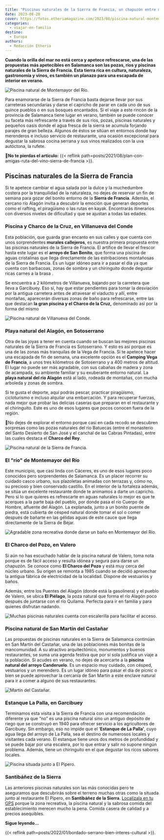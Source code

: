 ```yaml
---
title: "Piscinas naturales de la Sierra de Francia, un chapuzón entre montañas"
date: 2023-08-28
cover: https://fotos.etheriamagazine.com/2023/08/piscina-natural-montemayor-rio-salamanca.jpg
categories: 
  - viajar-en-familia
destino: 
  - Europa
authors: 
  - Redacción Etheria
---
```


**Cuando la orilla del mar no está cerca y apetece refrescarse, una de las propuestas 
más apetecibles en Salamanca son las pozas, ríos y piscinas naturales de la Sierra de 
Francia. Esta tierra rica en cultura, naturaleza, gastronomía y vinos, es también un 
planazo para una escapada de interior en verano.** 

![Piscina natural de Montemayor del Río.](https://fotos.etheriamagazine.com/2023/08/piscina-natural-montemayor-rio-salamanca.jpg "Piscina natural de Montemayor del Río. © Pepa García")

Para enamorarse de la Sierra de Francia basta dejarse llevar por sus carreteras 
secundarias y darse el capricho de parar en cada uno de sus quince pueblos o en sus 
bosques encantados. Si el viaje a este rincón de la provincia de Salamanca tiene lugar 
en verano, también se puede conocer su faceta más refrescante a través de sus ríos, 
pozas, piscinas naturales y pequeños oasis donde el agua fresca de la sierra se acumula 
forjando parajes de gran belleza. Algunos de éstos se sitúan en entornos donde hay 
merenderos e incluso servicio de restaurante, una ocasión excepcional para degustar la 
sabrosa cocina serrana y sus vinos realizados con la uva autóctona, la rufete. 

📍**No te pierdas el artículo:** {{< reflink 
path=posts/2021/08/plan-con-amigas-ruta-del-vino-sierra-de-francia >}}. 

## Piscinas naturales de la Sierra de Francia

Si te apetece cambiar el agua salada por la dulce y la muchedumbre costera por la 
tranquilidad de la naturaleza, no dejes de reservar un fin de semana para gozar del 
bonito entorno de la **Sierra de Francia**. Además, el cercano río Alagón invita a 
descubrir la emoción que generan deportes como el rafting, el piragüismo o las rutas en 
kayak. Encontrarás itinerarios con diversos niveles de dificultad y que se ajustan a 
todas las edades. 

### Piscina y Charco de la Cruz, en Villanueva del Conde

Esta población, que guarda gran encanto en sus calles y que cuenta con unos 
sorprendentes **murales callejeros**, es nuestra primera propuesta entre las piscinas 
naturales de la Sierra de Francia. El artífice de llevar el frescor hasta este lugar es 
el **arroyo de San Benito**, que forma una piscina de aguas cristalinas que llega 
directamente de las estribaciones montañosas de la Sierra de Francia. Es un lugar idóneo 
para ir a pasar el día ya que cuenta con barbacoas, zonas de sombra y un chiringuito 
donde degustar ricas carnes a la brasa . 

Se encuentra a 2 kilómetros de Villanueva, bajando por la carretera que lleva a 
Garcibuey. Eso sí, hay que estar pendientes para tomar la desviación por la antigua 
carretera antes de atravesar el viaducto y allí, entre montañas, aparecerán diversas 
zonas de baño para refrescarse, entre las que destacan **la gran piscina y el Charco de 
la Cruz,** denominado así por la forma del mismo 

![Piscina natural de Villanueva del Conde.](https://fotos.etheriamagazine.com/2023/08/Piscinas-naturales-sierra-francia.jpg "Piscina natural de Villanueva del Conde. © Turismo de Sierra de Francia")

### Playa natural del Alagón, en Sotoserrano

Otra de las joyas a tener en cuenta cuando se buscan las mejores piscinas naturales de 
la Sierra de Francia es Sotoserrano. Y esto es así porque es una de las zonas más 
tranquilas de la Vega de Francia. Si te apetece hacer una escapada de fin de semana, una 
excelente opción es el **Camping Vega de Francia**, a unos tres kilómetros de 
Sotoserrano y a 400 metros de altitud. El lugar no puede ser más agradable, con sus 
cabañas de madera y zona de acampada, su ambiente familiar y su exuberante entorno 
natural. La **playa natural del río Alagón** está al lado, rodeada de montañas, con 
mucha arboleda y zonas de sombra. 

Si te gusta el deporte, aquí podrás pescar, practicar piragüismo, cicloturismo e incluso 
alquilar una embarcación. Y para recuperar fuerzas, nada mejor que probar las delicias 
caseras que preparan en el restaurante y el chiringuito. Este es uno de esos lugares que 
pocos conocen fuera de la región. 

📍No dejes de explorar el entorno porque casi en cada recodo se descubren sorpresas como 
las pozas naturales del río Batuecas (entre el monasterio del Santo Desierto de San José 
y el canchal de las Cabras Pintadas), entre las cuales destaca el **Charco del Rey**. 

![Piscina natural de la Sierra de Francia.](https://fotos.etheriamagazine.com/2023/08/poza-natural-sierra-francia.jpg "Piscina natural de Salamanca. © Turismo Sierra de Francia")

### El "río" de Montemayor del Río

Este municipio, que casi linda con Cáceres, es uno de esos lugares poco conocidos pero 
sorprendentes de Salamanca. Es un placer recorrer su cuidado casco urbano, sus 
plazoletas animadas con terrazas y, cómo no, su precioso y bien conservado castillo. En 
el interior de la fortaleza además, se sitúa un excelente restaurante donde te animamos 
a darte un capricho. Pero si lo que quieres es refrescarte en aguas naturales lo mejor 
es que te acerques a la parte baja del pueblo, por donde pasa el río Cuerpo de Hombre, 
afluente del Alagón. La explanada, junto a un bonito puente de piedra, está cubierta de 
césped natural donde tomar el sol o comer después de bañarte en las gélidas aguas de 
este cauce que llega directamente de la Sierra de Béjar. 

![Agradable zona recreativa donde darse un baño en Montemayor del Río.](https://fotos.etheriamagazine.com/2023/08/piscina-natural-montemayor-rio.jpg "Agradable zona recreativa donde darse un baño en Montemayor del Río. © Pepa García")

### El Charco del Pozo, en Valero

Si aún no has escuchado hablar de la piscina natural de Valero, toma nota porque es de 
fácil acceso y resulta idónea y segura para darse un chapuzón. Se conoce como **El 
Charco del Pozo** y está muy cerca del núcleo urbano. Su origen se remonta a 1985 cuando 
se decidió aprovechar la antigua fábrica de electricidad de la localidad. Dispone de 
vestuarios y baños. 

Además, entre los Puentes del Alagón (donde está la gasolinera) y el pueblo de Valero, 
se ubica **El Piélago**, la poza natural que forma el río Alagón poco después de 
juntarse con el río Quilama. Perfecta para ir en familia y para quienes disfrutan 
nadando. 

![Muchas piscinas naturales cuenta con escalerilla para facilitar el acceso.](https://fotos.etheriamagazine.com/2023/08/piscina-natural-rio-salamanca.jpg "Muchas piscinas naturales cuenta con barandilla para facilitar el acceso. © Turismo Sª Francia")

### Piscina natural de San Martín del Castañar

Las propuestas de piscinas naturales en la Sierra de Salamanca continúan en San Martín 
del Castañar, una de las poblaciones más bonitas de la mancomunidad. A su atractivo 
arquitectónico, monumentos y buenos restaurantes, se suma una agenda festiva que por sí 
sola justifica un viaje a la población. Si acudes en verano, no dejes de acercarte a la 
**piscina natural del arroyo Canderuelo**. Es un espacio muy cuidado, con césped, 
vestuarios y un merendero. Es un lugar idóneo para pasar el día de pícnic o bien se 
puede aprovechar la cercanía de San Martín a este enclave natural para ir a comer a 
alguno de sus restaurantes. 

![Martín del Castañar.](https://fotos.etheriamagazine.com/2023/08/piscina-martin-castanar.jpg "Martín del Castañar. © CC")

### Estanque La Palla, en Garcibuey

Terminamos esta visita a la Sierra de Francia con una recomendación diferente ya que 
“no” es una piscina natural sino un antiguo depósito de riego que se construyó en 1940 
para ofrecer servicio a los agricultores de Garcibuey. Sin embargo, eso no impide que el 
‘**Estanque de La Palla’**, cuyo agua llega del arroyo de La Palla, sea el destino de 
numerosos locales y visitantes cada verano. El estanque tiene unos dos metros de 
profundidad y se puede bajar por una escalera, por lo que entrar y salir no supone 
ningún problema. Además, tiene un chiringuito en el que degustar los ricos sabores 
locales. 

![Piscina situada junto a El Pipero.](https://fotos.etheriamagazine.com/2023/08/piscina-el-pipero.jpg "Piscina situada junto a El Pipero. © Pepa García")

### Santibáñez de la Sierra

Las anteriores piscinas naturales son las más conocidas pero te aseguramos que 
descubrirás sobre el terreno muchas otras como la situada junto al restaurante El 
Pipero, en **Santibáñez de la Sierra**. [Localízala en tu 
GPS](https://goo.gl/maps/2e8rGJMKKdzkP8q16) porque la zona recreativa, la piscina 
natural y la sabrosa comida del establecimiento merecen mucho la pena. Comida casera de 
calidad y a precios asequibles. 

**Sigue leyendo...** 

{{< reflink path=posts/2022/01/bordado-serrano-bien-interes-cultural >}}.
